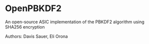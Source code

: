# OpenPBKDF2
An open-source ASIC implementation of the PBKDF2 algorithm using SHA256 encryption

Authors: Davis Sauer, Eli Orona
